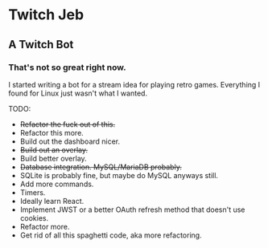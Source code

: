 # Twitch Jeb
## A Twitch Bot
### That's not so great right now.

I started writing a bot for a stream idea for playing retro games. Everything I found for Linux just wasn't what I wanted.

TODO:
* ~~Refactor the fuck out of this.~~
* Refactor this more.
* Build out the dashboard nicer.
* ~~Build out an overlay.~~
* Build better overlay.
* ~~Database integration. MySQL/MariaDB probably.~~
* SQLite is probably fine, but maybe do MySQL anyways still.
* Add more commands.
* Timers.
* Ideally learn React.
* Implement JWST or a better OAuth refresh method that doesn't use cookies.
* Refactor more.
* Get rid of all this spaghetti code, aka more refactoring.